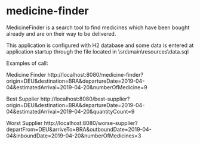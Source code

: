 # medicine-finder
MedicineFinder is a search tool to find medicines which have been bought already and are on their way to be delivered.

This application is configured with H2 database and some data is entered at application startup through the file located in \src\main\resources\data.sql

Examples of call:

Medicine Finder
http://localhost:8080/medicine-finder?origin=DEU&destination=BRA&departureDate=2019-04-04&estimatedArrival=2019-04-20&numberOfMedicine=9

Best Supplier
http://localhost:8080/best-supplier?origin=DEU&destination=BRA&departureDate=2019-04-04&estimatedArrival=2019-04-20&quantityCount=9

Worst Supplier
http://localhost:8080/worse-supplier?departFrom=DEU&arriveTo=BRA&outboundDate=2019-04-04&inboundDate=2019-04-20&numberOfMedicines=3
